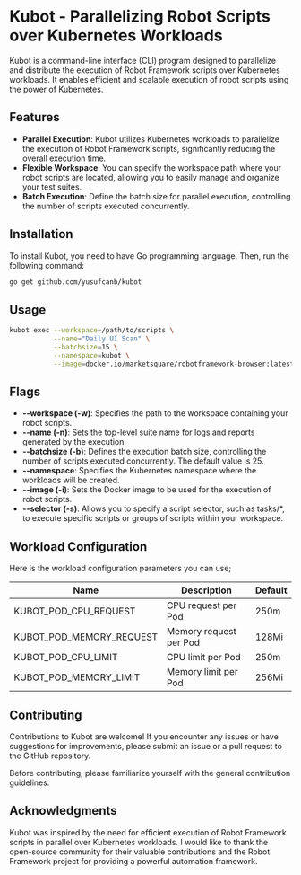 # Kubot - Parallelizing Robot Scripts over Kubernetes Workloads

Kubot is a command-line interface (CLI) program designed to parallelize and distribute the execution of Robot Framework
scripts over Kubernetes workloads. It enables efficient and scalable execution of robot scripts using the power of
Kubernetes.

## Features

- **Parallel Execution**: Kubot utilizes Kubernetes workloads to parallelize the execution of Robot Framework scripts,
  significantly reducing the overall execution time.
- **Flexible Workspace**: You can specify the workspace path where your robot scripts are located, allowing you to
  easily manage and organize your test suites.
- **Batch Execution**: Define the batch size for parallel execution, controlling the number of scripts executed
  concurrently.

## Installation

To install Kubot, you need to have Go programming language. Then, run the following
command:

```bash
go get github.com/yusufcanb/kubot
```

## Usage

```bash
kubot exec --workspace=/path/to/scripts \
           --name="Daily UI Scan" \
           --batchsize=15 \
           --namespace=kubot \
           --image=docker.io/marketsquare/robotframework-browser:latest
```

## Flags

- **--workspace (-w)**: Specifies the path to the workspace containing your robot scripts.
- **--name (-n)**: Sets the top-level suite name for logs and reports generated by the execution.
- **--batchsize (-b)**: Defines the execution batch size, controlling the number of scripts executed concurrently. The
  default value is 25.
- **--namespace**: Specifies the Kubernetes namespace where the workloads will be created.
- **--image (-i)**: Sets the Docker image to be used for the execution of robot scripts.
- **--selector (-s)**: Allows you to specify a script selector, such as tasks/*, to execute specific scripts or groups
  of
  scripts within your workspace.

## Workload Configuration

Here is the workload configuration parameters you can use;

| Name                     | Description            | Default |
|--------------------------|------------------------|---------|
| KUBOT_POD_CPU_REQUEST    | CPU request per Pod    | 250m    | 
| KUBOT_POD_MEMORY_REQUEST | Memory request per Pod | 128Mi   |
| KUBOT_POD_CPU_LIMIT      | CPU limit per Pod      | 250m    |
| KUBOT_POD_MEMORY_LIMIT   | Memory limit per Pod   | 256Mi   |

## Contributing

Contributions to Kubot are welcome! If you encounter any issues or have suggestions for improvements, please submit an
issue or a pull request to the GitHub repository.

Before contributing, please familiarize yourself with the general contribution guidelines.

## Acknowledgments

Kubot was inspired by the need for efficient execution of Robot Framework scripts in parallel over Kubernetes workloads.
I would like to thank the open-source community for their valuable contributions and the Robot Framework project for
providing a powerful automation framework.
